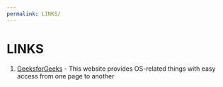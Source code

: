 ```yaml
---
permalink: LINKS/
---
```

# LINKS
1. [GeeksforGeeks](https://www.geeksforgeeks.org/operating-systems/) - This website provides OS-related things with easy access from one page to another
